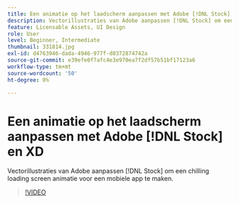 ```yaml
---
title: Een animatie op het laadscherm aanpassen met Adobe [!DNL Stock] en XD
description: Vectorillustraties van Adobe aanpassen [!DNL Stock] om een chilling laadscherm voor een mobiele app te maken
feature: Licensable Assets, UI Design
role: User
level: Beginner, Intermediate
thumbnail: 331814.jpg
exl-id: d4763946-dada-4946-977f-d0372874742a
source-git-commit: e39efe0f7afc4e3e970ea7f2df57b51bf17123a6
workflow-type: tm+mt
source-wordcount: '50'
ht-degree: 0%

---
```


# Een animatie op het laadscherm aanpassen met Adobe [!DNL Stock] en XD

Vectorillustraties van Adobe aanpassen [!DNL Stock] om een chilling loading screen animatie voor een mobiele app te maken.

>[!VIDEO](https://video.tv.adobe.com/v/331814?hidetitle=true)
